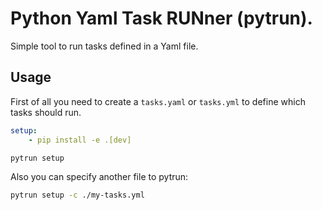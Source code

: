 # Python Yaml Task RUNner (pytrun).

Simple tool to run tasks defined in a Yaml file.

## Usage

First of all you need to create a `tasks.yaml` or `tasks.yml` to define which tasks should run.

```yaml
setup:
    - pip install -e .[dev]

```

```bash
pytrun setup
```

Also you can specify another file to pytrun:

```sh
pytrun setup -c ./my-tasks.yml
```
